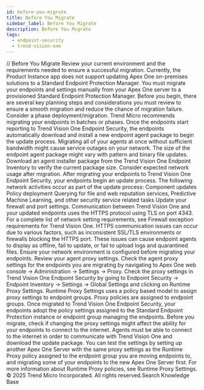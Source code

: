 ```yaml
---
id: before-you-migrate
title: Before You Migrate
sidebar_label: Before You Migrate
description: Before You Migrate
tags:
  - endpoint-security
  - trend-vision-one
---
```


/*<![CDATA[*/ $('#title').html($('meta[name=map-description]').attr('content')); /*]]>*/ Before You Migrate Review your current environment and the requirements needed to ensure a successful migration. Currently, the Product Instance app does not support updating Apex One on-premises solutions to a Standard Endpoint Protection Manager. You must migrate your endpoints and settings manually from your Apex One server to a provisioned Standard Endpoint Protection Manager. Before you begin, there are several key planning steps and considerations you must review to ensure a smooth migration and reduce the chance of migration failure. Consider a phase deployment/migration. Trend Micro recommends migrating your endpoints in batches or phases. Once the endpoints start reporting to Trend Vision One Endpoint Security, the endpoints automatically download and install a new endpoint agent package to begin the update process. Migrating all of your agents at once without sufficient bandwidth might cause service outages on your network. The size of the endpoint agent package might vary with pattern and binary file updates. Download an agent installer package from the Trend Vision One Endpoint Inventory to verify the current package size. Consider expected network usage after migration. After migrating your endpoints to Trend Vision One Endpoint Security, your endpoints begin an update process. The following network activities occur as part of the update process: Component updates Policy deployment Querying for file and web reputation services, Predictive Machine Learning, and other security service related tasks Update your firewall and port settings. Communication between Trend Vision One and your updated endpoints uses the HTTPS protocol using TLS on port 4343. For a complete list of network setting requirements, see Firewall exception requirements for Trend Vision One. HTTPS communication issues can occur due to various factors, such as inconsistent SSL/TLS environments or firewalls blocking the HTTPS port. These issues can cause endpoint agents to display as offline, fail to update, or fail to upload logs and quarantined files. Ensure your network environment is configured before migrating your endpoints. Review your agent proxy settings. Check the agent proxy settings for the endpoints you are migrating by navigating to Apex One web console → Administration → Settings → Proxy. Check the proxy settings in Trend Vision One Endpoint Security by going to Endpoint Security → Endpoint Inventory → Settings → Global Settings and clicking on Runtime Proxy Settings. Runtime Proxy Settings uses a policy based model to assign proxy settings to endpoint groups. Proxy policies are assigned to endpoint groups. Once migrated to Trend Vision One Endpoint Security, your endpoints adopt the policy settings assigned to the Standard Endpoint Protection instance or endpoint group managing the endpoints. Before you migrate, check if changing the proxy settings might affect the ability for your endpoints to connect to the internet. Agents must be able to connect to the internet in order to communicate with Trend Vision One and download the update package. You can test the settings by setting up another Apex One Server with the same proxy settings as the Runtime Proxy policy assigned to the endpoint group you are moving endpoints to, and migrating some of your endpoints to the new Apex One Server first. For more information about Runtime Proxy policies, see Runtime Proxy Settings. © 2025 Trend Micro Incorporated. All rights reserved.Search Knowledge Base